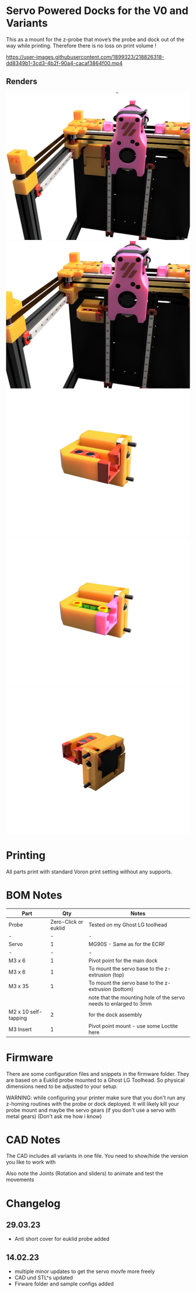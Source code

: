 # Servo Powered Docks for the V0 and Variants 

This as a mount for the z-probe that move’s the probe and dock out of the way while printing.
Therefore there is no loss on print volume !

https://user-images.githubusercontent.com/1899323/218826318-dd8349b1-3cd3-4b2f-90a4-cacaf3864f00.mp4


## Renders

![Printed Panel](Images/closed.png)
![Printed Panel](Images/zeroclick.png)
![Printed Panel](Images/zero_detail.png)
![Printed Panel](Images/euklid_detail.png)
![Printed Panel](Images/rear.png)

# Printing

All parts print with standard Voron print setting without any supports.

# BOM Notes

| Part | Qty | Notes |
| - | - | - |
| Probe | Zero-Click or euklid | Tested on my Ghost LG toolhead |
| - | - | - |
| Servo | 1 | MG90S - Same as for the ECRF |
| - | - | - |
| M3 x 6 | 1 | Pivot point for the main dock|
| M3 x 6 | 1 | To mount the servo base to the z-extrusion (top)|
| M3 x 35| 1 | To mount the servo base to the z-extrusion (bottom) |
| | | note that the mounting hole of the servo needs to enlarged to 3mm |
| M2 x 10 self-tapping | 2 | for the dock assembly |
| M3 Insert | 1 | Pivot point mount - use some Loctite here |

# Firmware

There are some configuration files and snippets in the firmware folder.
They are based on a Euklid probe mounted to a Ghost LG Toolhead. So physical dimensions need to be adjusted to your setup.

WARNING: while configuring your printer make sure that you don't run any z-homing routines with the probe or dock deployed.
It will likely kill your probe mount and maybe the servo gears (if you don't use a servo with metal gears)
(Don't ask me how i know)

# CAD  Notes

The CAD includes all variants in one file.
You need to show/hide the version you like to work with

Also note the Joints (Rotation and sliders) to animate and test the movements

# Changelog

## 29.03.23
- Anti short cover for euklid probe added

## 14.02.23

- multiple minor updates to get the servo movfe more freely 
- CAD und STL^s updated
- Firware folder and sample configs added



